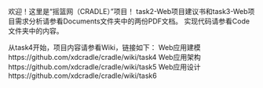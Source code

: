 欢迎！这里是“摇篮网（CRADLE）”项目！
task2-Web项目建议书和task3-Web项目需求分析请参看Documents文件夹中的两份PDF文档。
实现代码请参看Code文件夹中的内容。

从task4开始，项目内容请参看Wiki，链接如下：
Web应用建模https://github.com/xdcradle/cradle/wiki/task4
Web应用架构https://github.com/xdcradle/cradle/wiki/task5
Web应用设计https://github.com/xdcradle/cradle/wiki/task6
